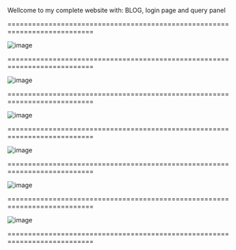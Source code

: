 Wellcome to my complete website with: BLOG, login page and query panel

===========================================================================

![image](https://github.com/user-attachments/assets/a0d6758a-d092-4ab4-b136-43a89a8ed543)

===========================================================================

![image](https://github.com/user-attachments/assets/0774d88b-6381-4848-92d7-b45b46021266)

===========================================================================

![image](https://github.com/user-attachments/assets/e8ea94cd-f2e1-49a0-b584-48274084a8df)

===========================================================================

![image](https://github.com/user-attachments/assets/7792e160-9b73-4f74-93e3-d076ea4edbff)

===========================================================================

![image](https://github.com/user-attachments/assets/8af29845-7869-4586-acef-7c46bb5a800e)

===========================================================================

![image](https://github.com/user-attachments/assets/fe9aed26-6e5b-49df-bd00-2fcba3ab5e93)

===========================================================================
